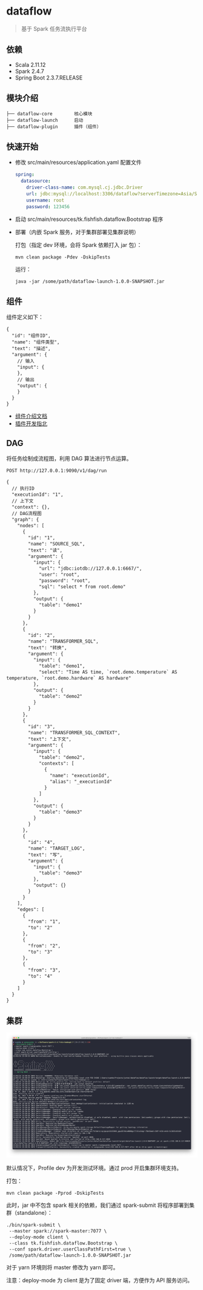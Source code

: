 # dataflow

> 基于 Spark 任务流执行平台

## 依赖

- Scala 2.11.12
- Spark 2.4.7
- Spring Boot 2.3.7.RELEASE

## 模块介绍

```text
├── dataflow-core        核心模块
├── dataflow-launch      启动		
├── dataflow-plugin      插件（组件）
```

## 快速开始

- 修改 src/main/resources/application.yaml 配置文件

  ```yaml
  spring:
    datasource:
      driver-class-name: com.mysql.cj.jdbc.Driver
      url: jdbc:mysql://localhost:3306/dataflow?serverTimezone=Asia/Shanghai&useUnicode=true&characterEncoding=utf8
      username: root
      password: 123456
  ```

- 启动 src/main/resources/tk.fishfish.dataflow.Bootstrap 程序

- 部署（内嵌 Spark 服务，对于集群部署见集群说明）

  打包（指定 dev 环境，会将 Spark 依赖打入 jar 包）：

  ```shell
  mvn clean package -Pdev -DskipTests
  ```

  运行：

  ```shell
  java -jar /some/path/dataflow-launch-1.0.0-SNAPSHOT.jar
  ```


## 组件

组件定义如下：

```json5
{
  "id": "组件ID",
  "name": "组件类型",
  "text": "描述",
  "argument": {
    // 输入
    "input": {
    },
    // 输出
    "output": {
    }
  }
}
```

- [组件介绍文档](./component.md)
- [插件开发指北](./plugin.md)

## DAG

将任务绘制成流程图，利用 DAG 算法进行节点运算。

```text
POST http://127.0.0.1:9090/v1/dag/run
```

```json5
{
  // 执行ID
  "executionId": "1",
  // 上下文
  "context": {},
  // DAG流程图
  "graph": {
    "nodes": [
      {
        "id": "1",
        "name": "SOURCE_SQL",
        "text": "读",
        "argument": {
          "input": {
            "url": "jdbc:iotdb://127.0.0.1:6667/",
            "user": "root",
            "password": "root",
            "sql": "select * from root.demo"
          },
          "output": {
            "table": "demo1"
          }
        }
      },
      {
        "id": "2",
        "name": "TRANSFORMER_SQL",
        "text": "转换",
        "argument": {
          "input": {
            "table": "demo1",
            "select": "Time AS time, `root.demo.temperature` AS temperature, `root.demo.hardware` AS hardware"
          },
          "output": {
            "table": "demo2"
          }
        }
      },
      {
        "id": "3",
        "name": "TRANSFORMER_SQL_CONTEXT",
        "text": "上下文",
        "argument": {
          "input": {
            "table": "demo2",
            "contexts": [
              {
                "name": "executionId",
                "alias": "_executionId"
              }
            ]
          },
          "output": {
            "table": "demo3"
          }
        }
      },
      {
        "id": "4",
        "name": "TARGET_LOG",
        "text": "写",
        "argument": {
          "input": {
            "table": "demo3"
          },
          "output": {}
        }
      }
    ],
    "edges": [
      {
        "from": "1",
        "to": "2"
      },
      {
        "from": "2",
        "to": "3"
      },
      {
        "from": "3",
        "to": "4"
      }
    ]
  }
}
```

## 集群

![cluster](./docs/cluster.png)

默认情况下，Profile dev 为开发测试环境。通过 prod 开启集群环境支持。

打包：

```shell
mvn clean package -Pprod -DskipTests
```

此时，jar 中不包含 spark 相关的依赖，我们通过 spark-submit 将程序部署到集群（standalone）：

```shell
./bin/spark-submit \
 --master spark://spark-master:7077 \
 --deploy-mode client \
 --class tk.fishfish.dataflow.Bootstrap \
 --conf spark.driver.userClassPathFirst=true \
 /some/path/dataflow-launch-1.0.0-SNAPSHOT.jar
```

对于 yarn 环境则将 master 修改为 yarn 即可。

注意：deploy-mode 为 client 是为了固定 driver 端，方便作为 API 服务访问。
